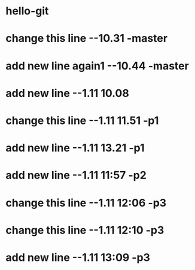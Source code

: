 # hello-git
# change this line --10.31 -master
# add new line again1 --10.44 -master
# add new line --1.11 10.08
# change this line --1.11 11.51 -p1
# add new line --1.11 13.21 -p1
# add new line --1.11 11:57 -p2
# change this line --1.11 12:06 -p3
# change this line --1.11 12:10 -p3
# add new line --1.11 13:09 -p3
